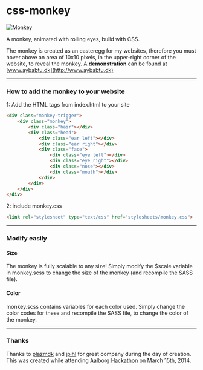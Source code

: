 css-monkey
==========

![Monkey](http://www.10134.dk/images/monkey.png "Monkey")

A monkey, animated with rolling eyes, build with CSS.

The monkey is created as an easteregg for my websites, therefore you must hover above an area of 10x10 pixels, in the upper-right corner of the website, to reveal the monkey. A __demonstration__ can be found at [www.aybabtu.dk](http://www.aybabtu.dk)

---

### How to add the monkey to your website

1: Add the HTML tags from index.html to your site

```html
<div class="monkey-trigger">
	<div class="monkey">
		<div class="hair"></div>
		<div class="head">
			<div class="ear left"></div>
			<div class="ear right"></div>
			<div class="face">
				<div class="eye left"></div>
				<div class="eye right"></div>
				<div class="nose"></div>
				<div class="mouth"></div>
			</div>
		</div>
	</div>
</div>
```

2: include monkey.css

```html
<link rel="stylesheet" type="text/css" href="stylesheets/monkey.css">
```

---

### Modify easily
#### Size
The monkey is fully scalable to any size! Simply modify the $scale variable in monkey.scss to change the size of the monkey (and recompile the SASS file).

#### Color
monkey.scss contains variables for each color used. Simply change the color codes for these and recompile the SASS file, to change the color of the monkey.

---
### Thanks
Thanks to [plazmdk](http://plazm.dk/) and [jpihl](https://github.com/jpihl) for great company during the day of creation. This was created while attending [Aalborg Hackathon](https://www.linkedin.com/groups/Aalborg-Hackathon-7453429/about) on March 15th, 2014.

